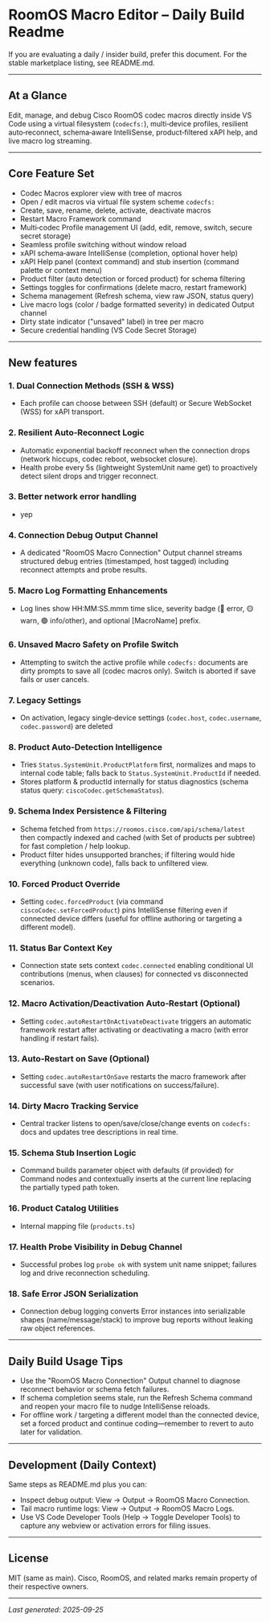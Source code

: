# RoomOS Macro Editor – Daily Build Readme

If you are evaluating a daily / insider build, prefer this document. For the stable marketplace listing, see README.md.

---
## At a Glance

Edit, manage, and debug Cisco RoomOS codec macros directly inside VS Code using a virtual filesystem (`codecfs:`), multi‑device profiles, resilient auto‑reconnect, schema‑aware IntelliSense, product‑filtered xAPI help, and live macro log streaming.

---
## Core Feature Set
- Codec Macros explorer view with tree of macros
- Open / edit macros via virtual file system scheme `codecfs:`
- Create, save, rename, delete, activate, deactivate macros
- Restart Macro Framework command
- Multi‑codec Profile management UI (add, edit, remove, switch, secure secret storage)
- Seamless profile switching without window reload
- xAPI schema‑aware IntelliSense (completion, optional hover help)
- xAPI Help panel (context command) and stub insertion (command palette or context menu)
- Product filter (auto detection or forced product) for schema filtering
- Settings toggles for confirmations (delete macro, restart framework)
- Schema management (Refresh schema, view raw JSON, status query)
- Live macro logs (color / badge formatted severity) in dedicated Output channel
- Dirty state indicator ("unsaved" label) in tree per macro
- Secure credential handling (VS Code Secret Storage)

---
## New features

### 1. Dual Connection Methods (SSH & WSS)
- Each profile can choose between SSH (default) or Secure WebSocket (WSS) for xAPI transport.

### 2. Resilient Auto‑Reconnect Logic
- Automatic exponential backoff reconnect when the connection drops (network hiccups, codec reboot, websocket closure).
- Health probe every 5s (lightweight SystemUnit name get) to proactively detect silent drops and trigger reconnect.

### 3. Better network error handling
- yep

### 4. Connection Debug Output Channel
- A dedicated "RoomOS Macro Connection" Output channel streams structured debug entries (timestamped, host tagged) including reconnect attempts and probe results.

### 5. Macro Log Formatting Enhancements
- Log lines show HH:MM:SS.mmm time slice, severity badge (🔴 error, 🟡 warn, 🟢 info/other), and optional [MacroName] prefix.

### 6. Unsaved Macro Safety on Profile Switch
- Attempting to switch the active profile while `codecfs:` documents are dirty prompts to save all (codec macros only). Switch is aborted if save fails or user cancels.

### 7. Legacy Settings
- On activation, legacy single‑device settings (`codec.host`, `codec.username`, `codec.password`) are deleted

### 8. Product Auto‑Detection Intelligence
- Tries `Status.SystemUnit.ProductPlatform` first, normalizes and maps to internal code table; falls back to `Status.SystemUnit.ProductId` if needed.
- Stores platform & productId internally for status diagnostics (schema status query: `ciscoCodec.getSchemaStatus`).

### 9. Schema Index Persistence & Filtering
- Schema fetched from `https://roomos.cisco.com/api/schema/latest` then compactly indexed and cached (with Set of products per subtree) for fast completion / help lookup.
- Product filter hides unsupported branches; if filtering would hide everything (unknown code), falls back to unfiltered view.

### 10. Forced Product Override
- Setting `codec.forcedProduct` (via command `ciscoCodec.setForcedProduct`) pins IntelliSense filtering even if connected device differs (useful for offline authoring or targeting a different model).

### 11. Status Bar Context Key
- Connection state sets context `codec.connected` enabling conditional UI contributions (menus, when clauses) for connected vs disconnected scenarios.

### 12. Macro Activation/Deactivation Auto‑Restart (Optional)
- Setting `codec.autoRestartOnActivateDeactivate` triggers an automatic framework restart after activating or deactivating a macro (with error handling if restart fails).

### 13. Auto‑Restart on Save (Optional)
- Setting `codec.autoRestartOnSave` restarts the macro framework after successful save (with user notifications on success/failure).

### 14. Dirty Macro Tracking Service
- Central tracker listens to open/save/close/change events on `codecfs:` docs and updates tree descriptions in real time.

### 15. Schema Stub Insertion Logic
- Command builds parameter object with defaults (if provided) for Command nodes and contextually inserts at the current line replacing the partially typed path token.

### 16. Product Catalog Utilities
- Internal mapping file (`products.ts`)

### 17. Health Probe Visibility in Debug Channel
- Successful probes log `probe ok` with system unit name snippet; failures log and drive reconnection scheduling.

### 18. Safe Error JSON Serialization
- Connection debug logging converts Error instances into serializable shapes (name/message/stack) to improve bug reports without leaking raw object references.

---
## Daily Build Usage Tips
- Use the "RoomOS Macro Connection" Output channel to diagnose reconnect behavior or schema fetch failures.
- If schema completion seems stale, run the Refresh Schema command and reopen your macro file to nudge IntelliSense reloads.
- For offline work / targeting a different model than the connected device, set a forced product and continue coding—remember to revert to auto later for validation.

---
## Development (Daily Context)
Same steps as README.md plus you can:
- Inspect debug output: View → Output → RoomOS Macro Connection.
- Tail macro runtime logs: View → Output → RoomOS Macro Logs.
- Use VS Code Developer Tools (Help → Toggle Developer Tools) to capture any webview or activation errors for filing issues.

---
## License
MIT (same as main). Cisco, RoomOS, and related marks remain property of their respective owners.

---
_Last generated: 2025-09-25_

